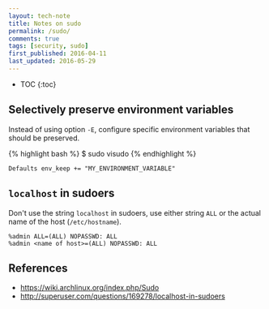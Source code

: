 ```yaml
---
layout: tech-note
title: Notes on sudo
permalink: /sudo/
comments: true
tags: [security, sudo]
first_published: 2016-04-11
last_updated: 2016-05-29
---
```


* TOC
{:toc}

## Selectively preserve environment variables

Instead of using option `-E`, configure specific environment variables that
should be preserved.

{% highlight bash %}
$ sudo visudo
{% endhighlight %}

    Defaults env_keep += "MY_ENVIRONMENT_VARIABLE"

## `localhost` in sudoers

Don't use the string `localhost` in sudoers, use either string `ALL` or the
actual name of the host (`/etc/hostname`).

    %admin ALL=(ALL) NOPASSWD: ALL
    %admin <name of host>=(ALL) NOPASSWD: ALL

## References

- <https://wiki.archlinux.org/index.php/Sudo>
- <http://superuser.com/questions/169278/localhost-in-sudoers>

